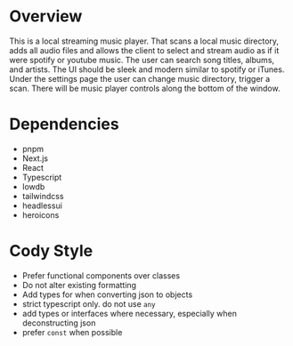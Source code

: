 # Overview

This is a local streaming music player. That scans a local music directory, adds all audio files
and allows the client to select and stream audio as if it were spotify or youtube music. The user
can search song titles, albums, and artists. The UI should be sleek and modern similar to spotify
or iTunes. Under the settings page the user can change music directory, trigger a scan. There will
be music player controls along the bottom of the window.

# Dependencies

- pnpm
- Next.js
- React
- Typescript
- lowdb
- tailwindcss
- headlessui
- heroicons

# Cody Style

- Prefer functional components over classes
- Do not alter existing formatting
- Add types for when converting json to objects
- strict typescript only. do not use `any`
- add types or interfaces where necessary, especially when deconstructing json
- prefer `const` when possible
